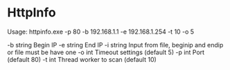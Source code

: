 # HttpInfo

Usage: httpinfo.exe -p 80 -b 192.168.1.1 -e 192.168.1.254 -t 10 -o 5

  -b string
        Begin IP
  -e string
        End IP
  -i string
        Input from file, beginip and endip or file must be have one
  -o int
        Timeout settings (default 5)
  -p int
        Port (default 80)
  -t int
        Thread worker to scan (default 10)